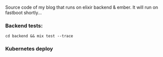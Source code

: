 Source code of my blog that runs on elixir backend & ember. It will run on fastboot shortly...

### Backend tests:

```cd backend && mix test --trace```

### Kubernetes deploy

